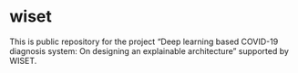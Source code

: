 # wiset

This is public repository for the project “Deep learning based COVID-19 diagnosis system: On designing an explainable architecture” supported by WISET. 
